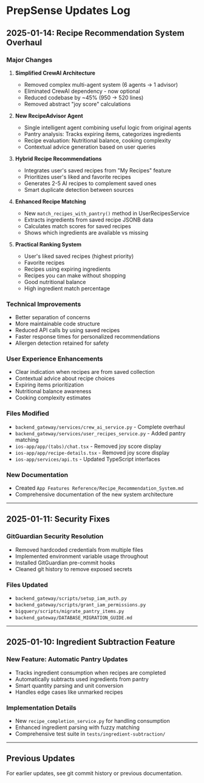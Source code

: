 # PrepSense Updates Log

## 2025-01-14: Recipe Recommendation System Overhaul

### Major Changes

1. **Simplified CrewAI Architecture**
   - Removed complex multi-agent system (6 agents → 1 advisor)
   - Eliminated CrewAI dependency - now optional
   - Reduced codebase by ~45% (950 → 520 lines)
   - Removed abstract "joy score" calculations

2. **New RecipeAdvisor Agent**
   - Single intelligent agent combining useful logic from original agents
   - Pantry analysis: Tracks expiring items, categorizes ingredients
   - Recipe evaluation: Nutritional balance, cooking complexity
   - Contextual advice generation based on user queries

3. **Hybrid Recipe Recommendations**
   - Integrates user's saved recipes from "My Recipes" feature
   - Prioritizes user's liked and favorite recipes
   - Generates 2-5 AI recipes to complement saved ones
   - Smart duplicate detection between sources

4. **Enhanced Recipe Matching**
   - New `match_recipes_with_pantry()` method in UserRecipesService
   - Extracts ingredients from saved recipe JSONB data
   - Calculates match scores for saved recipes
   - Shows which ingredients are available vs missing

5. **Practical Ranking System**
   - User's liked saved recipes (highest priority)
   - Favorite recipes
   - Recipes using expiring ingredients
   - Recipes you can make without shopping
   - Good nutritional balance
   - High ingredient match percentage

### Technical Improvements

- Better separation of concerns
- More maintainable code structure
- Reduced API calls by using saved recipes
- Faster response times for personalized recommendations
- Allergen detection retained for safety

### User Experience Enhancements

- Clear indication when recipes are from saved collection
- Contextual advice about recipe choices
- Expiring items prioritization
- Nutritional balance awareness
- Cooking complexity estimates

### Files Modified

- `backend_gateway/services/crew_ai_service.py` - Complete overhaul
- `backend_gateway/services/user_recipes_service.py` - Added pantry matching
- `ios-app/app/(tabs)/chat.tsx` - Removed joy score display
- `ios-app/app/recipe-details.tsx` - Removed joy score display
- `ios-app/services/api.ts` - Updated TypeScript interfaces

### New Documentation

- Created `App Features Reference/Recipe_Recommendation_System.md`
- Comprehensive documentation of the new system architecture

---

## 2025-01-11: Security Fixes

### GitGuardian Security Resolution
- Removed hardcoded credentials from multiple files
- Implemented environment variable usage throughout
- Installed GitGuardian pre-commit hooks
- Cleaned git history to remove exposed secrets

### Files Updated
- `backend_gateway/scripts/setup_iam_auth.py`
- `backend_gateway/scripts/grant_iam_permissions.py`
- `bigquery/scripts/migrate_pantry_items.py`
- `backend_gateway/DATABASE_MIGRATION_GUIDE.md`

---

## 2025-01-10: Ingredient Subtraction Feature

### New Feature: Automatic Pantry Updates
- Tracks ingredient consumption when recipes are completed
- Automatically subtracts used ingredients from pantry
- Smart quantity parsing and unit conversion
- Handles edge cases like unmarked recipes

### Implementation Details
- New `recipe_completion_service.py` for handling consumption
- Enhanced ingredient parsing with fuzzy matching
- Comprehensive test suite in `tests/ingredient-subtraction/`

---

## Previous Updates

For earlier updates, see git commit history or previous documentation.